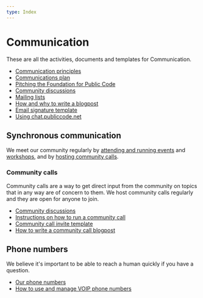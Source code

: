 ```yaml
---
type: Index
---
```


# Communication

These are all the activities, documents and templates for Communication.

* [Communication principles](communication-principles.md)
* [Communications plan](communications-plan.md)
* [Pitching the Foundation for Public Code](pitching.md)
* [Community discussions](community-discussions.md)
* [Mailing lists](../tool-management/mailing-lists.md)
* [How and why to write a blogpost](blogging.md)
* [Email signature template](email-signature-template.md)
* [Using chat.publiccode.net](using-chat.md)

## Synchronous communication

We meet our community regularly by [attending and running events](../events) and [workshops](../workshops), and by [hosting community calls](../community-calls).

### Community calls

Community calls are a way to get direct input from the community on topics that in any way are of concern to them. We host community calls regularly and they are open for anyone to join.

* [Community discussions](community-discussions.md)
* [Instructions on how to run a community call](running-community-call.md)
* [Community call invite template](community-call-invite-template.md)
* [How to write a community call blogpost](community-call-blogposts.md)

## Phone numbers

We believe it's important to be able to reach a human quickly if you have a question.

* [Our phone numbers](phone-numbers.md)
* [How to use and manage VOIP phone numbers](managing-voip-phone-numbers.md)

